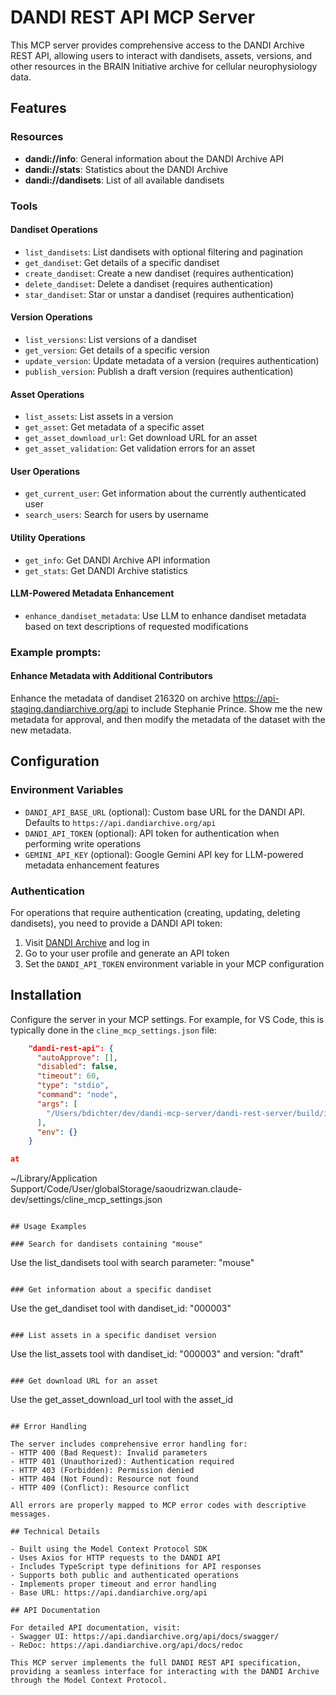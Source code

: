 # DANDI REST API MCP Server

This MCP server provides comprehensive access to the DANDI Archive REST API, allowing users to interact with dandisets, assets, versions, and other resources in the BRAIN Initiative archive for cellular neurophysiology data.

## Features

### Resources
- **dandi://info**: General information about the DANDI Archive API
- **dandi://stats**: Statistics about the DANDI Archive  
- **dandi://dandisets**: List of all available dandisets

### Tools

#### Dandiset Operations
- `list_dandisets`: List dandisets with optional filtering and pagination
- `get_dandiset`: Get details of a specific dandiset
- `create_dandiset`: Create a new dandiset (requires authentication)
- `delete_dandiset`: Delete a dandiset (requires authentication)
- `star_dandiset`: Star or unstar a dandiset (requires authentication)

#### Version Operations
- `list_versions`: List versions of a dandiset
- `get_version`: Get details of a specific version
- `update_version`: Update metadata of a version (requires authentication)
- `publish_version`: Publish a draft version (requires authentication)

#### Asset Operations
- `list_assets`: List assets in a version
- `get_asset`: Get metadata of a specific asset
- `get_asset_download_url`: Get download URL for an asset
- `get_asset_validation`: Get validation errors for an asset

#### User Operations
- `get_current_user`: Get information about the currently authenticated user
- `search_users`: Search for users by username

#### Utility Operations
- `get_info`: Get DANDI Archive API information
- `get_stats`: Get DANDI Archive statistics

#### LLM-Powered Metadata Enhancement
- `enhance_dandiset_metadata`: Use LLM to enhance dandiset metadata based on text descriptions of requested modifications

### Example prompts:

#### Enhance Metadata with Additional Contributors

Enhance the metadata of dandiset 216320 on archive https://api-staging.dandiarchive.org/api to include Stephanie Prince. Show me the new metadata for approval, and then modify the metadata of the dataset with the new metadata.


## Configuration

### Environment Variables

- `DANDI_API_BASE_URL` (optional): Custom base URL for the DANDI API. Defaults to `https://api.dandiarchive.org/api`
- `DANDI_API_TOKEN` (optional): API token for authentication when performing write operations
- `GEMINI_API_KEY` (optional): Google Gemini API key for LLM-powered metadata enhancement features

### Authentication

For operations that require authentication (creating, updating, deleting dandisets), you need to provide a DANDI API token:

1. Visit [DANDI Archive](https://dandiarchive.org) and log in
2. Go to your user profile and generate an API token
3. Set the `DANDI_API_TOKEN` environment variable in your MCP configuration

## Installation

Configure the server in your MCP settings. For example, for VS Code, this is typically done in the `cline_mcp_settings.json` file:

```json
    "dandi-rest-api": {
      "autoApprove": [],
      "disabled": false,
      "timeout": 60,
      "type": "stdio",
      "command": "node",
      "args": [
        "/Users/bdichter/dev/dandi-mcp-server/dandi-rest-server/build/index.js"
      ],
      "env": {}
    }

at 

```
~/Library/Application Support/Code/User/globalStorage/saoudrizwan.claude-dev/settings/cline_mcp_settings.json
```

## Usage Examples

### Search for dandisets containing "mouse"
```
Use the list_dandisets tool with search parameter: "mouse"
```

### Get information about a specific dandiset
```
Use the get_dandiset tool with dandiset_id: "000003"
```

### List assets in a specific dandiset version
```
Use the list_assets tool with dandiset_id: "000003" and version: "draft"
```

### Get download URL for an asset
```
Use the get_asset_download_url tool with the asset_id
```

## Error Handling

The server includes comprehensive error handling for:
- HTTP 400 (Bad Request): Invalid parameters
- HTTP 401 (Unauthorized): Authentication required
- HTTP 403 (Forbidden): Permission denied
- HTTP 404 (Not Found): Resource not found
- HTTP 409 (Conflict): Resource conflict

All errors are properly mapped to MCP error codes with descriptive messages.

## Technical Details

- Built using the Model Context Protocol SDK
- Uses Axios for HTTP requests to the DANDI API
- Includes TypeScript type definitions for API responses
- Supports both public and authenticated operations
- Implements proper timeout and error handling
- Base URL: https://api.dandiarchive.org/api

## API Documentation

For detailed API documentation, visit:
- Swagger UI: https://api.dandiarchive.org/api/docs/swagger/
- ReDoc: https://api.dandiarchive.org/api/docs/redoc

This MCP server implements the full DANDI REST API specification, providing a seamless interface for interacting with the DANDI Archive through the Model Context Protocol.
